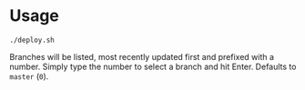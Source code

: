 # Usage
`./deploy.sh`

Branches will be listed, most recently updated first and prefixed with a number.
Simply type the number to select a branch and hit Enter. Defaults to `master` (`0`).
